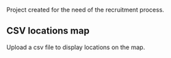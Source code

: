 Project created for the need of the recruitment process.

## CSV locations map
Upload a csv file to display locations on the map.
